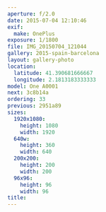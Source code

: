 ```yaml
---
aperture: f/2.0
date: 2015-07-04 12:10:46
exif:
  make: OnePlus
exposure: 1/1800
file: IMG_20150704_121044
gallery: 2015-spain-barcelona
layout: gallery-photo
location:
  latitude: 41.390681666667
  longitude: 2.1813183333333
model: One A0001
next: 3c8b14a
ordering: 33
previous: 2951a89
sizes:
  1920x1080:
    height: 1080
    width: 1920
  640w:
    height: 360
    width: 640
  200x200:
    height: 200
    width: 200
  96x96:
    height: 96
    width: 96
title: 
---
```

